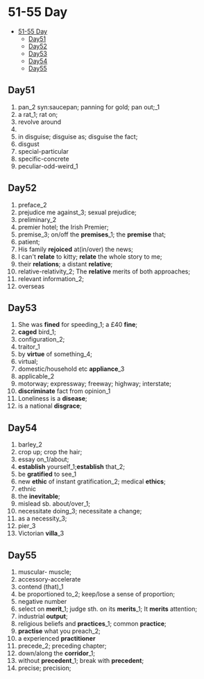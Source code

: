 # 51-55 Day

- [51-55 Day](#51-55-day)
  - [Day51](#day51)
  - [Day52](#day52)
  - [Day53](#day53)
  - [Day54](#day54)
  - [Day55](#day55)

## Day51

1. pan_2 syn:saucepan; panning for gold; pan out;_1
2. a rat_1; rat on;
3. revolve around
4. 
5. in disguise; disguise as; disguise the fact;
6. disgust
7. special-particular
8. specific-concrete
9. peculiar-odd-weird_1

## Day52

1. preface_2
2. prejudice me against_3; sexual prejudice;
3. preliminary_2
4. premier hotel; the Irish Premier;
5. premise_3; on/off the **premises**_1; the **premise** that;
6. patient;
7. His family **rejoiced** at(in/over) the news;
8. I can't **relate** to kitty; **relate** the  whole story to me;
9. their **relations**; a distant **relative**;
10. relative-relativity_2; The **relative** merits of both approaches;
11. relevant information_2;
12. overseas

## Day53

1. She was **fined** for speeding_1; a £40 **fine**;
2. **caged** bird_1;
3. configuration_2;
4. traitor_1
5. by **virtue** of something_4;
6. virtual;
7. domestic/household etc **appliance**_3
8. applicable_2
9. motorway; expressway; freeway; highway; interstate;
10. **discriminate** fact from opinion_1
11. Loneliness is a **disease**;
12. is a national **disgrace**;

## Day54

1. barley_2
2. crop up; crop the hair;
3. essay on_1/about;
4. **establish** yourself_1;**establish** that_2;
5. be **gratified** to see_1
6. new **ethic** of instant gratification_2; medical **ethics**;
7. ethnic
8. the **inevitable**;
9. mislead sb. about/over_1;
10. necessitate doing_3; necessitate a change;
11. as a necessity_3;
12. pier_3
13. Victorian **villa**_3

## Day55

1. muscular- muscle;
2. accessory-accelerate
3. contend (that)_1
4. be proportioned to_2; keep/lose a sense of proportion;
5. negative number
6. select on **merit**_1; judge sth. on its **merits**_1; It **merits** attention;
7. industrial **output**;
8. religious beliefs and **practices**_1; common **practice**;
9. **practise** what you preach_2;
10. a experienced **practitioner**
11. precede_2; preceding chapter;
12. down/along the **corridor**_1;
13. without **precedent**_1; break with **precedent**;
14. precise; precision;
